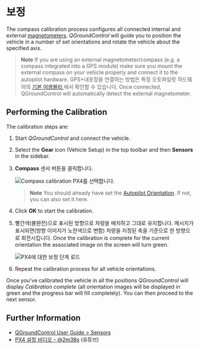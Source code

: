 # 보정

The compass calibration process configures all connected internal and external [magnetometers](../gps_compass/README.md). *QGroundControl* will guide you to position the vehicle in a number of set orientations and rotate the vehicle about the specified axis.

> **Note** If you are using an external magnetometer/compass (e.g. a compass integrated into a GPS module) make sure you mount the external compass on your vehicle properly and connect it to the autopilot hardware. GPS+내포장을 연결하는 방법은 특정 오토파일럿 하드웨어의 [ 기본 어셈블리 ](../assembly/README.md)에서 확인할 수 있습니다. Once connected, QGroundControl will automatically detect the external magnetometer.

## Performing the Calibration

The calibration steps are:

1. Start *QGroundControl* and connect the vehicle.
2. Select the **Gear** icon (Vehicle Setup) in the top toolbar and then **Sensors** in the sidebar.
3. **Compass** 센서 버튼을 클릭합니다.
    
    ![Compass calibration PX4를 선택합니다.](../../images/qgc/setup/sensor_compass_select_px4.jpg)
    
    > **Note** You should already have set the [Autopilot Orientation](../config/flight_controller_orientation.md). If not, you can also set it here.

4. Click **OK** to start the calibration.

5. 빨간색(불완전)으로 표시된 방향으로 차량을 배치하고 그대로 유지합니다. 메시지가 표시되면(방향 이미지가 노란색으로 변함) 차량을 지정된 축을 기준으로 한 방향으로 회전시킵니다. Once the calibration is complete for the current orientation the associated image on the screen will turn green.
    
    ![PX4에 대한 보정 단계 로드](../../images/qgc/setup/sensor_compass_calibrate_px4.jpg)

6. Repeat the calibration process for all vehicle orientations.

Once you've calibrated the vehicle in all the positions *QGroundControl* will display *Calibration complete* (all orientation images will be displayed in green and the progress bar will fill completely). You can then proceed to the next sensor.

## Further Information

* [QGroundControl User Guide > Sensors](https://docs.qgroundcontrol.com/en/SetupView/sensors_px4.html#compass)
* [PX4 설정 비디오 - @2m38s](https://youtu.be/91VGmdSlbo4?t=2m38s) (유튜브)